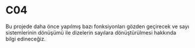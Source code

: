 # C04

Bu projede daha önce yapılmış bazı fonksiyonları gözden geçirecek ve sayı sistemlerinin dönüşümü ile dizelerin sayılara dönüştürülmesi hakkında bilgi edineceğiz.
